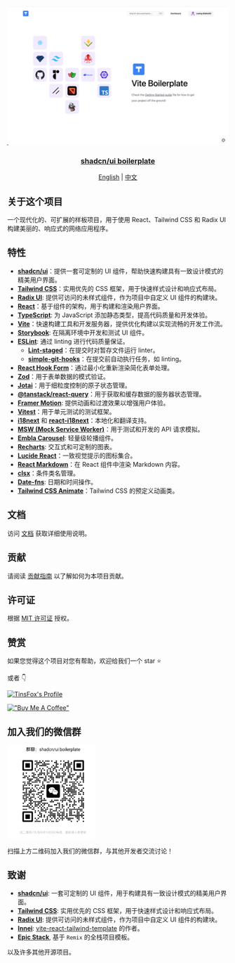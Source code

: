 <p align="center">

<a href="https://github.com/TinsFox/shadcnui-boilerplate">
  <img src="docs/public/index.png" alt="Cover image" width="700px">
  <h3 align="center">shadcn/ui boilerplate</h3>
</a>


<p align="center">
  <a href="README.md">English</a> | <a href="README-zh_CN.md">中文</a>
</p>
</p>


## 关于这个项目

一个现代化的、可扩展的样板项目，用于使用 React、Tailwind CSS 和 Radix UI 构建美丽的、响应式的网络应用程序。

## 特性

- [**shadcn/ui**](https://github.com/shadcn-ui/ui)：提供一套可定制的 UI 组件，帮助快速构建具有一致设计模式的精美用户界面。
- [**Tailwind CSS**](https://tailwindcss.com)：实用优先的 CSS 框架，用于快速样式设计和响应式布局。
- [**Radix UI**](https://www.radix-ui.com/): 提供可访问的未样式组件，作为项目中自定义 UI 组件的构建块。
- [**React**](https://reactjs.org)：基于组件的架构，用于构建和渲染用户界面。
- [**TypeScript**](https://www.typescriptlang.org/): 为 JavaScript 添加静态类型，提高代码质量和开发体验。
- [**Vite**](https://vitejs.dev)：快速构建工具和开发服务器，提供优化构建以实现流畅的开发工作流。
- [**Storybook**](https://storybook.js.org/): 在隔离环境中开发和测试 UI 组件。
- [**ESLint**](https://eslint.org/): 通过 linting 进行代码质量保证。
  - [**Lint-staged**](https://github.com/okonet/lint-staged)：在提交时对暂存文件运行 linter。
  - [**simple-git-hooks**](https://github.com/toplenboren/simple-git-hooks)：在提交前自动执行任务，如 linting。
- [**React Hook Form**](https://react-hook-form.com)：通过最小化重新渲染简化表单处理。
- [**Zod**](https://github.com/colinhacks/zod)：用于表单数据的模式验证。
- [**Jotai**](https://github.com/pmndrs/jotai)：用于细粒度控制的原子状态管理。
- [**@tanstack/react-query**](https://tanstack.com/query/latest)：用于获取和缓存数据的服务器状态管理。
- [**Framer Motion**](https://www.framer.com/motion/): 提供动画和过渡效果以增强用户体验。
- [**Vitest**](https://vitest.dev)：用于单元测试的测试框架。
- [**i18next**](https://www.i18next.com) 和 [**react-i18next**](https://react.i18next.com)：本地化和翻译支持。
- [**MSW (Mock Service Worker)**](https://mswjs.io)：用于测试和开发的 API 请求模拟。
- [**Embla Carousel**](https://www.embla-carousel.com/): 轻量级轮播组件。
- [**Recharts**](https://recharts.org/): 交互式和可定制的图表。
- [**Lucide React**](https://lucide.dev/docs/lucide-react)：一致视觉提示的图标集合。
- [**React Markdown**](https://github.com/remarkjs/react-markdown)：在 React 组件中渲染 Markdown 内容。
- [**clsx**](https://github.com/lukeed/clsx)：条件类名管理。
- [**Date-fns**](https://date-fns.org/): 日期和时间操作。
- [**Tailwind CSS Animate**](https://github.com/tailwindlabs/tailwindcss-animate)：Tailwind CSS 的预定义动画类。

## 文档

访问 [文档](https://shadcnui-boilerplate-docs.vercel.app/) 获取详细使用说明。

## 贡献

请阅读 [贡献指南](/CONTRIBUTING.md) 以了解如何为本项目贡献。

## 许可证

根据 [MIT 许可证](./LICENSE) 授权。

## 赞赏

如果您觉得这个项目对您有帮助，欢迎给我们一个 star ⭐️

或者 👇

[![TinsFox's Profile](https://afdian-connect-nine.vercel.app/profile.svg)](https://afdian.com/a/tinsfox)

[!["Buy Me A Coffee"](https://www.buymeacoffee.com/assets/img/custom_images/orange_img.png)](https://www.buymeacoffee.com/TinsFox)

## 加入我们的微信群

<p>
  <img src="docs/public//wechat-group.png" alt="微信群二维码" width="200px">
</p>

扫描上方二维码加入我们的微信群，与其他开发者交流讨论！

## 致谢

- [**shadcn/ui**](https://github.com/shadcn-ui/ui): 一套可定制的 UI 组件，用于构建具有一致设计模式的精美用户界面。
- [**Tailwind CSS**](https://tailwindcss.com): 实用优先的 CSS 框架，用于快速样式设计和响应式布局。
- [**Radix UI**](https://www.radix-ui.com/): 提供可访问的未样式组件，作为项目中自定义 UI 组件的构建块。
- [**Innei**](https://github.com/innei): [vite-react-tailwind-template](https://github.com/innei-template/vite-react-tailwind-template) 的作者。
- [**Epic Stack**](https://github.com/epicweb-dev/epic-stack), 基于 `Remix` 的全栈项目模板。

以及许多其他开源项目。
